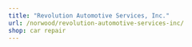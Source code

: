 ```yaml
---
title: "Revolution Automotive Services, Inc."
url: /norwood/revolution-automotive-services-inc/
shop: car repair
---
```

